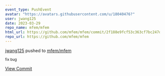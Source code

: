 ```yaml
---
event_type: PushEvent
avatar: "https://avatars.githubusercontent.com/u/18040476?"
user: jwang125
date: 2023-03-29
repo_name: mfem/mfem
html_url: https://github.com/mfem/mfem/commit/2f188e9fcf53c363cf7bc247db2a5493ffcffbcb
repo_url: https://github.com/mfem/mfem
---
```


<a href='https://github.com/jwang125' target='_blank'>jwang125</a> pushed to <a href='https://github.com/mfem/mfem' target='_blank'>mfem/mfem</a>

<small>fix bug</small>

<a href='https://github.com/mfem/mfem/commit/2f188e9fcf53c363cf7bc247db2a5493ffcffbcb' target='_blank'>View Commit</a>